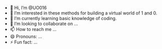 - 👋 Hi, I’m @UO016
- 👀 I’m interested in these methods for building a virtual world of 1 and 0.
- 🌱 I’m currently learning basic knowledge of coding.
- 💞️ I’m looking to collaborate on ...
- 📫 How to reach me ...
- 😄 Pronouns: ...
- ⚡ Fun fact: ...

<!---
UO016/UO016 is a ✨ special ✨ repository because its `README.md` (this file) appears on your GitHub profile.
You can click the Preview link to take a look at your changes.
--->
